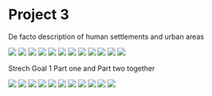 # Project 3 

De facto description of human settlements and urban areas

![](Leyou_1.png)
![](Leyou_2.png)
![](Leyou_3_density.png)
![](Leyou_4_multiline_obj.png)
![](Leyou_5_contours.png)
![](Leyou_6_urban_areas.png)
![](Leyou_7_urbanized_areas_with_Dots.png)
![](leyou_8_urban_areas_polys.png)
![](leyou_9_urban_areas_with_roads.png)
![](leyou_10_urban_areas_roads_density.png)
![](leyou_11_hospital_sites.png)
![](leyou_12_hospitals_roads.png)




Strech Goal 1 Part one and Part two together

![](both_1_pop19.png)
![](both_2_pop_points.png)
![](both_3_density.png)
![](both_4_contour.png)
![](both_5_dsg_conts.png)
![](both_6_urban_areas.png)
![](Both_7_urban_areas_with_points.png)
![](both_8_pop19_all_polys.png)
![](both_9_urban_areas_with_roads.png)
![](both_10_healthsites.png)
![](both_11_urban_areas_roads_hospitals_roads.png)


